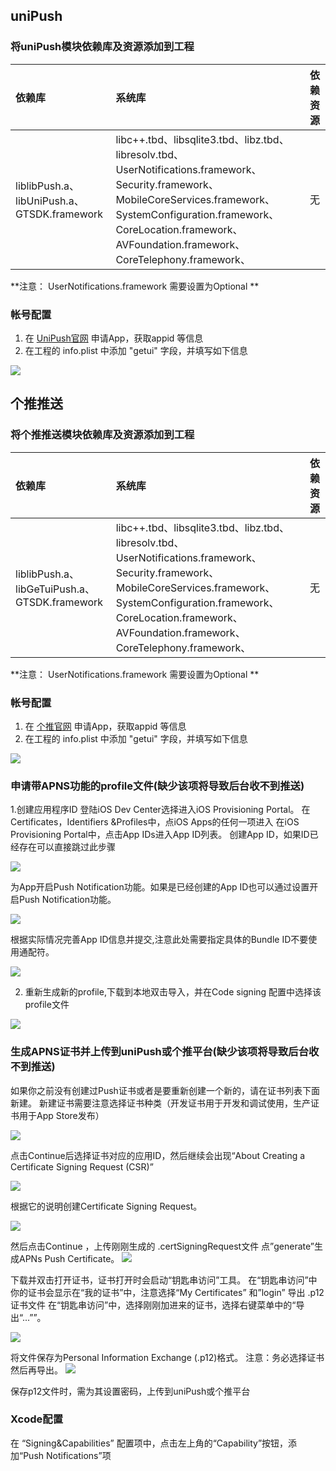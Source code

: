## uniPush
### 将uniPush模块依赖库及资源添加到工程

|依赖库|系统库|依赖资源|
|:--|:--|:--|
|liblibPush.a、libUniPush.a、GTSDK.framework|libc++.tbd、libsqlite3.tbd、libz.tbd、libresolv.tbd、UserNotifications.framework、Security.framework、MobileCoreServices.framework、SystemConfiguration.framework、CoreLocation.framework、AVFoundation.framework、CoreTelephony.framework、|无|

**注意： UserNotifications.framework 需要设置为Optional **

### 帐号配置
1. 在 [UniPush官网](https://dev.dcloud.net.cn/uni/push) 申请App，获取appid 等信息
2. 在工程的 info.plist 中添加 "getui" 字段，并填写如下信息

![](https://img.cdn.aliyun.dcloud.net.cn/nativedocs/5SDKiOS/push/28612.png)


## 个推推送

### 将个推推送模块依赖库及资源添加到工程

|依赖库|系统库|依赖资源|
|:--|:--|:--|
|liblibPush.a、libGeTuiPush.a、GTSDK.framework|libc++.tbd、libsqlite3.tbd、libz.tbd、libresolv.tbd、UserNotifications.framework、Security.framework、MobileCoreServices.framework、SystemConfiguration.framework、CoreLocation.framework、AVFoundation.framework、CoreTelephony.framework、|无|

**注意： UserNotifications.framework 需要设置为Optional **

### 帐号配置
1. 在 [个推官网](https://dev.getui.com/) 申请App，获取appid 等信息
2. 在工程的 info.plist 中添加 "getui" 字段，并填写如下信息

![](https://img.cdn.aliyun.dcloud.net.cn/nativedocs/5SDKiOS/push/28612.png)




<!-- 
 ## 小米推送配置
注: Linker Flags、framework添加方法参考该[文档](/AppDocs/usemodule/iOSModuleConfig/common.md)
1. 依次添加下列Linker Flags:-lXiaomiPush,-lMiPushSDK
2. 添加下列framework:libresolv.dylib, libxml2.dylib,libz.dylib,SystemConfiguration.framework,MobileCoreServices.framework,CFNetwork.framework,CoreTelephony.framework,

### 帐号配置
1.首先到小米申请appkey等信息,查看该[文档](http://ask.dcloud.net.cn/article/34)

2.打开info.plist，找到"MiSDKAppID"项，填入自己小米推送帐号的的APPID，如果没有该项，按照图中的格式创建
找到"MiSDKAppKey"项，填入自己小米推送帐号的的appKey，如果没有该项，按照图中的格式创建

3 小米推送调试/发布时需要设置不同的MiSDKRun值 调试证书对应值设置为“debug”，生产证书对应值设置为“online”，可参考[小米推送文档](https://dev.mi.com/console/doc/detail?pId=98#_1_1)

![](https://img.cdn.aliyun.dcloud.net.cn/nativedocs/5SDKiOS/push/28604.jpeg)
 -->
### 申请带APNS功能的profile文件(缺少该项将导致后台收不到推送)
1.创建应用程序ID
登陆iOS Dev Center选择进入iOS Provisioning Portal。
在Certificates，Identifiers &Profiles中，点iOS Apps的任何一项进入
在iOS Provisioning Portal中，点击App IDs进入App ID列表。
创建App ID，如果ID已经存在可以直接跳过此步骤

![](https://img.cdn.aliyun.dcloud.net.cn/nativedocs/5SDKiOS/push/28610.png)

为App开启Push Notification功能。如果是已经创建的App ID也可以通过设置开启Push Notification功能。

![](https://img.cdn.aliyun.dcloud.net.cn/nativedocs/5SDKiOS/push/28609.png)

根据实际情况完善App ID信息并提交,注意此处需要指定具体的Bundle ID不要使用通配符。

![](https://img.cdn.aliyun.dcloud.net.cn/nativedocs/5SDKiOS/push/28607.png)

2.  重新生成新的profile,下载到本地双击导入，并在Code signing 配置中选择该profile文件

![](https://img.cdn.aliyun.dcloud.net.cn/nativedocs/5SDKiOS/push/28605.png)


### 生成APNS证书并上传到uniPush或个推平台(缺少该项将导致后台收不到推送)
 如果你之前没有创建过Push证书或者是要重新创建一个新的，请在证书列表下面新建。 
新建证书需要注意选择证书种类（开发证书用于开发和调试使用，生产证书用于App Store发布）

![](https://img.cdn.aliyun.dcloud.net.cn/nativedocs/5SDKiOS/push/28608.png)

点击Continue后选择证书对应的应用ID，然后继续会出现“About Creating a Certificate Signing Request (CSR)”

![](https://img.cdn.aliyun.dcloud.net.cn/nativedocs/5SDKiOS/push/28603.png)


根据它的说明创建Certificate Signing Request。

![](https://img.cdn.aliyun.dcloud.net.cn/nativedocs/5SDKiOS/push/28611.png)


然后点击Continue ，上传刚刚生成的 .certSigningRequest文件 点”generate”生成APNs Push Certificate。
![](https://img.cdn.aliyun.dcloud.net.cn/nativedocs/5SDKiOS/push/28606.png)


下载并双击打开证书，证书打开时会启动“钥匙串访问”工具。 
在“钥匙串访问”中你的证书会显示在“我的证书”中，注意选择“My Certificates” 和”login”
导出 .p12证书文件
在“钥匙串访问”中，选择刚刚加进来的证书，选择右键菜单中的“导出“...””。

![](https://img.cdn.aliyun.dcloud.net.cn/nativedocs/5SDKiOS/push/28602.jpg)

将文件保存为Personal Information Exchange (.p12)格式。
注意：务必选择证书然后再导出。
![](https://img.cdn.aliyun.dcloud.net.cn/nativedocs/5SDKiOS/push/28613.png)

保存p12文件时，需为其设置密码，上传到uniPush或个推平台

### Xcode配置
在 “Signing&Capabilities” 配置项中，点击左上角的“Capability”按钮，添加“Push Notifications”项


<!-- 
**uniPush使用指南：http://ask.dcloud.net.cn/article/35622** 
-->


